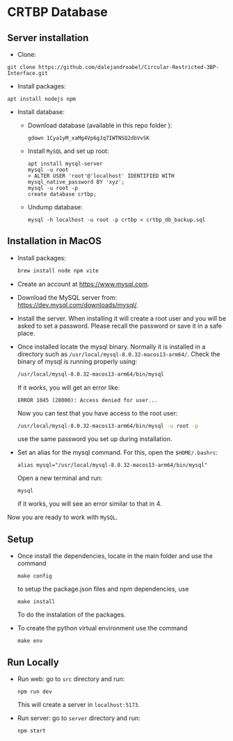 # CRTBP Database

## Server installation

- Clone:

```
git clone https://github.com/dalejandroabel/Circular-Restricted-3BP-Interface.git
```

- Install packages:

```
apt install nodejs npm
```

- Install database:

  - Download database (available in this repo folder []()):

    ```
    gdown 1Cya1yM_xaMg4Vp6gJq7IWTNSQ2dbVvSK
    ```

  - Install `MySQL` and set up root:

    ```
    apt install mysql-server
    mysql -u root
    > ALTER USER 'root'@'localhost' IDENTIFIED WITH mysql_native_password BY 'xyz';
    mysql -u root -p
    create database crtbp;
    ```
    

  - Undump database:

    ```
    mysql -h localhost -u root -p crtbp < crtbp_db_backup.sql 
    ```


## Installation in MacOS

- Install packages:

   ```sh
   brew install node npm vite
   ```

- Create an account at https://www.mysql.com.

- Download the MySQL server from: https://dev.mysql.com/downloads/mysql/.

- Install the server. When installing it will create a root user and
you will be asked to set a password. Please recall the password or
save it in a safe place.

- Once installed locate the mysql binary. Normally it is installed in a directory such as `/usr/local/mysql-8.0.32-macos13-arm64/`. Check the binary of mysql is running properly using:

   ```sh
   /usr/local/mysql-8.0.32-macos13-arm64/bin/mysql
   ```
   If it *works*, you will get an error like:

   ```
   ERROR 1045 (28000): Access denied for user...
   ```

   Now you can test that you have access to the root user:

   ```sh
   /usr/local/mysql-8.0.32-macos13-arm64/bin/mysql -u root -p 
   ```
   use the same password you set up during installation.

- Set an alias for the mysql command. For this, open the `$HOME/.bashrc`:

   ```
   alias mysql="/usr/local/mysql-8.0.32-macos13-arm64/bin/mysql"
   ```

   Open a new terminal and run:
   ```
   mysql
   ```
   if it works, you will see an error similar to that in 4.

Now you are ready to work with `MySQL`.


## Setup 

- Once install the dependencies, locate in the main folder and use the command

   ```
   make config
   ```

  to setup the package.json files and npm dependencies, use 

    ```
   make install
   ```

   To do the instalation of the packages.

- To create the python virtual environment use the command

   ```
   make env
   ```

   
## Run Locally

- Run web: go to `src` directory and run:

  ```
  npm run dev
  ```

  This will create a server in `localhost:5173`.

- Run server: go to `server` directory and run:

  ```
  npm start
  ```